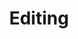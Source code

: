 ---
category: editing
title: Editing
description: >- 
    Cras justo odio, dapibus ac facilisis in, egestas eget quam. Maecenas faucibus mollis interdum.
nav_order: 2
---